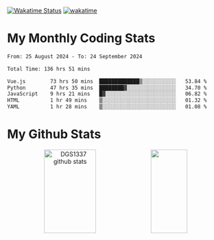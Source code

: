 [![Wakatime Status](https://github.com/noopurphalak/noopurphalak/workflows/wakatime-status-update/badge.svg)](https://github.com/noopurphalak/noopurphalak/actions/workflows/main.yml)
[![wakatime](https://wakatime.com/badge/user/80ace140-ef40-4fdd-b8ed-f3be3d2e1aea.svg)](https://wakatime.com/@80ace140-ef40-4fdd-b8ed-f3be3d2e1aea)

# My Monthly Coding Stats

<!--START_SECTION:waka-->

```txt
From: 25 August 2024 - To: 24 September 2024

Total Time: 136 hrs 51 mins

Vue.js        73 hrs 50 mins  █████████████▒░░░░░░░░░░░   53.84 %
Python        47 hrs 35 mins  ████████▓░░░░░░░░░░░░░░░░   34.70 %
JavaScript    9 hrs 21 mins   █▓░░░░░░░░░░░░░░░░░░░░░░░   06.82 %
HTML          1 hr 49 mins    ▒░░░░░░░░░░░░░░░░░░░░░░░░   01.32 %
YAML          1 hr 28 mins    ▒░░░░░░░░░░░░░░░░░░░░░░░░   01.08 %
```

<!--END_SECTION:waka-->

# My Github Stats
<div style="text-align: center;">
  <img width="49%" height="195px" src="https://github-readme-stats-sigma-five.vercel.app/api?username=noopurphalak&show_icons=true&count_private=true&hide_border=true&title_color=ecf2f8&icon_color=0d1117&text_color=FFFFFF&bg_color=0d1117" alt="DGS1337 github stats" />
  <img width="41%" height="195px" src="https://github-readme-stats-sigma-five.vercel.app/api/top-langs/?username=noopurphalak&layout=compact&hide_border=true&title_color=ecf2f8&text_color=FFFFFF&bg_color=0d1117" />
</div>
